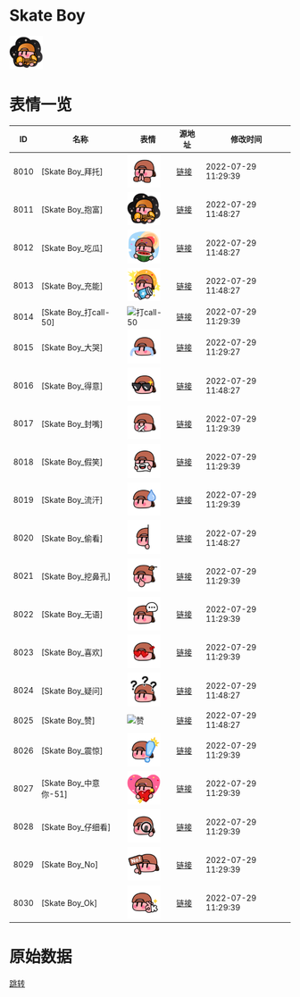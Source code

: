 # Skate Boy

<img src="./cover.png" height="60" alt="cover" />

# 表情一览

|ID|名称|表情|源地址|修改时间|
|----|----|----|----|----|
|8010|[Skate Boy_拜托]|<img src="./pic/008010_%5BSkate Boy_拜托%5D.png" height="60" alt="拜托"/>|[链接](http://i0.hdslb.com/bfs/emote/07041d1747f86bdf4ccd22e8abffa3f1d5dfda4a.png)|2022-07-29 11:29:39|
|8011|[Skate Boy_抱富]|<img src="./pic/008011_%5BSkate Boy_抱富%5D.png" height="60" alt="抱富"/>|[链接](http://i0.hdslb.com/bfs/emote/1aaa57df12a2f791d9c81b5ba58fa3c09bcd2ef7.png)|2022-07-29 11:48:27|
|8012|[Skate Boy_吃瓜]|<img src="./pic/008012_%5BSkate Boy_吃瓜%5D.png" height="60" alt="吃瓜"/>|[链接](http://i0.hdslb.com/bfs/emote/9a6c82417db1a85d4b8f40d6ea2689ebf05a53b4.png)|2022-07-29 11:48:27|
|8013|[Skate Boy_充能]|<img src="./pic/008013_%5BSkate Boy_充能%5D.png" height="60" alt="充能"/>|[链接](http://i0.hdslb.com/bfs/emote/d85e7fccda49a474cfbe0cefc27f273c3cfa6842.png)|2022-07-29 11:48:27|
|8014|[Skate Boy_打call-50]|<img src="./pic/008014_%5BSkate Boy_打call-50%5D.png" height="60" alt="打call-50"/>|[链接](http://i0.hdslb.com/bfs/emote/a6d978a90018bf300d40513f2ddd8ff4a6d44ae0.png)|2022-07-29 11:29:39|
|8015|[Skate Boy_大哭]|<img src="./pic/008015_%5BSkate Boy_大哭%5D.png" height="60" alt="大哭"/>|[链接](http://i0.hdslb.com/bfs/emote/1373383157edda3075941e8ea1840e7ee19d9cfd.png)|2022-07-29 11:29:27|
|8016|[Skate Boy_得意]|<img src="./pic/008016_%5BSkate Boy_得意%5D.png" height="60" alt="得意"/>|[链接](http://i0.hdslb.com/bfs/emote/916df1ec1a7888b757918e9b5bb339b316bac31b.png)|2022-07-29 11:48:27|
|8017|[Skate Boy_封嘴]|<img src="./pic/008017_%5BSkate Boy_封嘴%5D.png" height="60" alt="封嘴"/>|[链接](http://i0.hdslb.com/bfs/emote/e225b12748f52c63b0dde3086d0dbae9a4e33ef4.png)|2022-07-29 11:29:39|
|8018|[Skate Boy_假笑]|<img src="./pic/008018_%5BSkate Boy_假笑%5D.png" height="60" alt="假笑"/>|[链接](http://i0.hdslb.com/bfs/emote/66df387abea7a6002246bf5bc47699bba3924ec8.png)|2022-07-29 11:29:39|
|8019|[Skate Boy_流汗]|<img src="./pic/008019_%5BSkate Boy_流汗%5D.png" height="60" alt="流汗"/>|[链接](http://i0.hdslb.com/bfs/emote/85d21824d3565b30f5a69418253e3fc997a62e4b.png)|2022-07-29 11:29:39|
|8020|[Skate Boy_偷看]|<img src="./pic/008020_%5BSkate Boy_偷看%5D.png" height="60" alt="偷看"/>|[链接](http://i0.hdslb.com/bfs/emote/35eedcf9353e47a4efefa9ca35fabe04a5874019.png)|2022-07-29 11:48:27|
|8021|[Skate Boy_挖鼻孔]|<img src="./pic/008021_%5BSkate Boy_挖鼻孔%5D.png" height="60" alt="挖鼻孔"/>|[链接](http://i0.hdslb.com/bfs/emote/185e873f1ca3d7909783f19417d04346298e7ee0.png)|2022-07-29 11:29:39|
|8022|[Skate Boy_无语]|<img src="./pic/008022_%5BSkate Boy_无语%5D.png" height="60" alt="无语"/>|[链接](http://i0.hdslb.com/bfs/emote/82d1f4f27b10b6da88045181fb57476eeac0df3c.png)|2022-07-29 11:29:39|
|8023|[Skate Boy_喜欢]|<img src="./pic/008023_%5BSkate Boy_喜欢%5D.png" height="60" alt="喜欢"/>|[链接](http://i0.hdslb.com/bfs/emote/9135d2efda5a93568a0744953d162ab066bf2a4c.png)|2022-07-29 11:29:39|
|8024|[Skate Boy_疑问]|<img src="./pic/008024_%5BSkate Boy_疑问%5D.png" height="60" alt="疑问"/>|[链接](http://i0.hdslb.com/bfs/emote/f70555fa2cf0da12cb51e713b6bfc1c0b3a38041.png)|2022-07-29 11:48:27|
|8025|[Skate Boy_赞]|<img src="./pic/008025_%5BSkate Boy_赞%5D.png" height="60" alt="赞"/>|[链接](http://i0.hdslb.com/bfs/emote/36ae5068d95e78a6e51b2e9dbbf66e0d299a3b46.png)|2022-07-29 11:48:27|
|8026|[Skate Boy_震惊]|<img src="./pic/008026_%5BSkate Boy_震惊%5D.png" height="60" alt="震惊"/>|[链接](http://i0.hdslb.com/bfs/emote/5a9eb72b31fbb4dc48dab633e217099f4d31a57a.png)|2022-07-29 11:29:39|
|8027|[Skate Boy_中意你-51]|<img src="./pic/008027_%5BSkate Boy_中意你-51%5D.png" height="60" alt="中意你-51"/>|[链接](http://i0.hdslb.com/bfs/emote/1b01a441a214f1dd1c78957c5c37e8dc702c47f2.png)|2022-07-29 11:29:39|
|8028|[Skate Boy_仔细看]|<img src="./pic/008028_%5BSkate Boy_仔细看%5D.png" height="60" alt="仔细看"/>|[链接](http://i0.hdslb.com/bfs/emote/6379e4ced017d0c3c62fd9bbec9db06f193e7b52.png)|2022-07-29 11:29:39|
|8029|[Skate Boy_No]|<img src="./pic/008029_%5BSkate Boy_No%5D.png" height="60" alt="No"/>|[链接](http://i0.hdslb.com/bfs/emote/95ca871fcc6307aee916f644e26ba84e03a687ec.png)|2022-07-29 11:29:39|
|8030|[Skate Boy_Ok]|<img src="./pic/008030_%5BSkate Boy_Ok%5D.png" height="60" alt="Ok"/>|[链接](http://i0.hdslb.com/bfs/emote/b0dcb0a988e3672ed759207e003c83d14091d640.png)|2022-07-29 11:29:39|

# 原始数据

[跳转](./raw.json)

